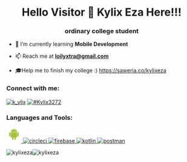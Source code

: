 <h1 align="center">Hello Visitor 👋 Kylix Eza Here!!!</h1>
<h3 align="center">ordinary college student</h3>

- 🌱 I’m currently learning **Mobile Development**

- 📫 Reach me at **loilyxtra@gmail.com**

- 🎓Help me to finish my college :) https://saweria.co/kylixeza
<h3 align="left">Connect with me:</h3>
<p align="left">
<a href="https://instagram.com/k_ylix" target="blank"><img align="center" src="https://cdn.jsdelivr.net/npm/simple-icons@3.0.1/icons/instagram.svg" alt="k_ylix" height="30" width="40" /></a>
<a href="https://discord.gg/#Kylix3272" target="blank"><img align="center" src="https://cdn.jsdelivr.net/npm/simple-icons@3.0.1/icons/discord.svg" alt="#Kylix3272" height="30" width="40" /></a>
</p>

<h3 align="left">Languages and Tools:</h3>
<p align="left"> <a href="https://developer.android.com" target="_blank"> <img src="https://raw.githubusercontent.com/devicons/devicon/master/icons/android/android-original-wordmark.svg" alt="android" width="40" height="40"/> </a> <a href="https://circleci.com" target="_blank"> <img src="https://www.vectorlogo.zone/logos/circleci/circleci-icon.svg" alt="circleci" width="40" height="40"/> </a> <a href="https://firebase.google.com/" target="_blank"> <img src="https://www.vectorlogo.zone/logos/firebase/firebase-icon.svg" alt="firebase" width="40" height="40"/> </a> <a href="https://kotlinlang.org" target="_blank"> <img src="https://www.vectorlogo.zone/logos/kotlinlang/kotlinlang-icon.svg" alt="kotlin" width="40" height="40"/> </a> <a href="https://postman.com" target="_blank"> <img src="https://www.vectorlogo.zone/logos/getpostman/getpostman-icon.svg" alt="postman" width="40" height="40"/> </a> </p>

<p>
  <img align="left" src="https://github-readme-stats.vercel.app/api/top-langs?username=kylixeza&show_icons=true&locale=en&layout=compact&margin_bottom=20&theme=dark" alt="kylixeza" />
</p>

</p>
  &nbsp;<img align="left" src="https://github-readme-stats.vercel.app/api?username=kylixeza&show_icons=true&locale=en&theme=dark" alt="kylixeza" />
</p>
